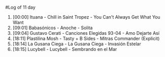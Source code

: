 #Log of 11 day

1. [00:00] Ituana - Chill in Saint Tropez - You Can't Always Get What You Want
1. [09:01] Babasónicos - Anoche - Solita
1. [09:04] Gustavo Cerati - Canciones Elegidas 93-04 - Amo Dejarte Así
1. [18:11] Plastilina Mosh - Tasty + B Sides - Mitras Commander (Explicit)
1. [18:14] La Gusana Ciega - La Gusana Ciega - Invasión Estelar
1. [18:15] Lucybell - Lucybell - Sembrando en el Mar
